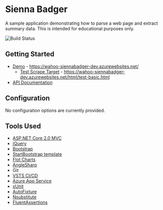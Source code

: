 # Sienna Badger

A sample application demonstrating how to parse a web page and extract summary data. This is intended for educational purposes only.

![Build Status](https://wahoo.visualstudio.com/_apis/public/build/definitions/32ba30e9-0daf-4a02-b3c9-cf632a9038d7/1/badge)

## Getting Started
* [Demo](https://wahoo-siennabadger-dev.azurewebsites.net/) - https://wahoo-siennabadger-dev.azurewebsites.net/
  - [Test Scrape Target](https://wahoo-siennabadger-dev.azurewebsites.net/html/test-basic.html) - https://wahoo-siennabadger-dev.azurewebsites.net/html/test-basic.html
* [API Documentation](https://wahoo-siennabadger-dev.azurewebsites.net/swagger/)

## Configuration
No configuration options are currently provided.

## Tools Used
- [ASP.NET Core 2.0 MVC](https://docs.microsoft.com/en-us/aspnet/core/mvc/overview)
- [jQuery](https://jquery.com/)
- [Bootstrap](http://getbootstrap.com/)
- [StartBootstrap template](https://startbootstrap.com/template-overviews/sb-admin/)
- [Flot Charts](https://www.flotcharts.org/)
- [AngleSharp](https://anglesharp.github.io/)
- Git
- [VSTS CI/CD](https://www.visualstudio.com/team-services/)
- [Azure App Service](https://azure.microsoft.com/en-us/services/app-service/)
- [xUnit](https://xunit.github.io/)
- [AutoFixture](https://github.com/AutoFixture/AutoFixture/wiki)
- [Nsubstitute](http://nsubstitute.github.io/)
- [FluentAssertions](http://fluentassertions.com/)


